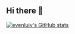 ## Hi there 👋

[![evenluiv's GitHub stats](https://evenluiv-repository.vercel.app/api?username=evenluiv&show_icons=true&theme=dark)](https://github.com/evenluiv/github-readme-stats)

<!--
**evenluiv/evenluiv** is a ✨ _special_ ✨ repository because its `README.md` (this file) appears on your GitHub profile.

Here are some ideas to get you started:

- 🔭 I’m currently working on ...
- 🌱 I’m currently learning ...
- 👯 I’m looking to collaborate on ...
- 🤔 I’m looking for help with ...
- 💬 Ask me about ...
- 📫 How to reach me: ...
- 😄 Pronouns: ...
- ⚡ Fun fact: ...
-->
